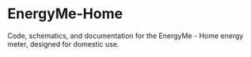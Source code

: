 # EnergyMe-Home
Code, schematics, and documentation for the EnergyMe - Home energy meter, designed for domestic use.
